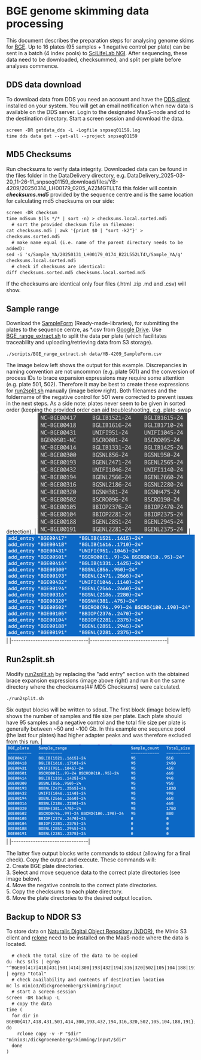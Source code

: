 # BGE genome skimming data processing
This document describes the preparation steps for analysing genome skims for [BGE](https://biodiversitygenomics.eu/).
Up to 16 plates (95 samples + 1 negative control per plate) can be sent in a batch (4 index pools) to [SciLifeLab NGI](https://ngisweden.scilifelab.se/).
After sequencing, these data need to be downloaded, checksummed, and split per plate before analyses commence.

## DDS data download
To download data from DDS you need an account and have the [DDS client](https://scilifelabdatacentre.github.io/dds_cli/installation/) installed on your system. You will get an email notification when new data
is available on the DDS server.
Login to the designated MaaS-node and cd to the destination directory. Start a screen session and download the data.
<pre><code>screen -DR getdata_dds -L -Logfile snpseq01159.log
time dds data get --get-all --project snpseq01159</code></pre>

## MD5 Checksums
Run checksums to verify data integrity. Downloaded data can be found in the files folder in the DataDelivery directory, e.g. DataDelivery_2025-03-20_11-26-11_snpseq01159_download/files/YB-4209/20250314_LH00179_0205_A22MGTLLT4 this folder will contain ***checksums.md5*** provided by the sequence centre and is the same location for calculating md5 checksums on our side:
<pre><code>screen -DR checksum
time md5sum $(ls */* | sort -n) > checksums.local.sorted.md5
  # sort the provided checksum file on filename:
cat checksums.md5 | awk '{print $0 | "sort -k2"}' > checksums.sorted.md5
  # make name equal (i.e. name of the parent directory needs to be added):
sed -i 's/Sample_YA/20250131_LH00179_0174_B22L552LT4\/Sample_YA/g' checksums.local.sorted.md5
  # check if checksums are identical:
diff checksums.sorted.md5 checksums.local.sorted.md5</code></pre>
If the checksums are identical only four files (.html .zip .md and .csv) will show.

## Sample range
Download the [SampleForm](data/YB-4209_SampleForm.csv) (Ready-made-libraries), for submitting the plates to the sequence centre, as *.csv from [Google Drive](https://drive.google.com/drive/folders/1lxCPhEpvqq0meHPkXx-FaAgUgPk03dtY?usp=drive_link). Use [BGE_range_extract.sh](scripts/BGE_range_extract.sh) to split the data per plate (which facilitates traceability and uploading/retrieving data from S3 storage).
<pre><code>./scripts/BGE_range_extract.sh data/YB-4209_SampleForm.csv</code></pre>
The image below left shows the output for this example. Discrepancies in naming convention are not uncommon (e.g. plate 501) and the conversion of process IDs to brace expansion expressions may require some attention (e.g. plate 501, 502). Therefore it may be best to create these expressions for [run2split.sh](scripts/run2split.sh) manually (image below right). Both filenames and the foldername of the negative control for 501 were corrected to prevent issues in the next steps. As a side note: plates never seem to be given in sorted order (keeping the provided order can aid troubleshooting, e.g. plate-swap detection). 
|  <img src="images/range_extract_output.png" width="400"> |  <img src="images/run2split_input.png" width="600"> |
|--------------------------------|--------------------------------|

## Run2split.sh
Modify [run2split.sh](scripts/run2split.sh) by replacing the "add entry" section with the obtained brace expansion expressions (image above right) and run it on the same directory where the checksums(## MD5 Checksums) were calculated.
<pre><code>./run2split.sh</code></pre>
Six output blocks will be written to sdout. The first block (image below left) shows the number of samples and file size per plate. Each plate should have 95 samples and a negative control and the total file size per plate is generally between ~50 and ~100 Gb. In this example one sequence pool (the last four plates) had higher adapter peaks and was therefore excluded from this run.
|  <img src="images/run2split_output1.png" width="670"> |
|--------------------------------|

The latter five output blocks write commands to stdout (allowing for a final check). Copy the output and execute. These commands will:  
2. Create BGE plate directories.  
3. Select and move sequence data to the correct plate directories (see image below).  
4. Move the negative controls to the correct plate directories.  
5. Copy the checksums to each plate directory.  
6. Move the plate directories to the desired output location.  

## Backup to NDOR S3
To store data on [Naturalis Digital Object Repository (NDOR)](https://console.ndor.naturalis.io/), the Minio S3 client and [rclone](https://docs.google.com/document/d/1Khsvrmg8hW6EfW8MWnXIXLseChUqcx--Ro9hByhGjVc/edit?tab=t.0#heading=h.6bla1bvhmnq3) need to be installed on the MaaS-node where the data is located.
<pre><code>  # check the total size of the data to be copied
du -hcs $(ls | egrep "^BGE00(417|418|431|501|414|300|193|432|194|316|320|502|105|104|188|191)$") | egrep "total"
  # check availability and contents of destination location
mc ls minio3/dickgroenenberg/skimming/input
  # start a screen session
screen -DR backup -L 
  # copy the data
time (
  for dir in BGE00{417,418,431,501,414,300,193,432,194,316,320,502,105,104,188,191}; do
    rclone copy -v -P "$dir" "minio3:/dickgroenenberg/skimming/input/$dir"
  done
)</code></pre>
